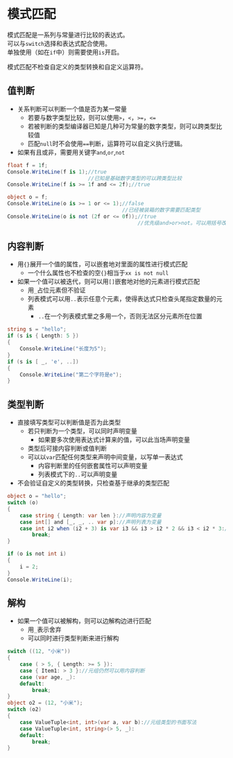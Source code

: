 ﻿# 模式匹配

模式匹配是一系列与常量进行比较的表达式。  
可以与`switch`选择和表达式配合使用。  
单独使用（如在`if`中）则需要使用`is`开启。

模式匹配不检查自定义的类型转换和自定义运算符。

## 值判断

- 关系判断可以判断一个值是否为某一常量
    - 若要与数字类型比较，则可以使用`>`，`<`，`>=`，`<=`
    - 若被判断的类型编译器已知是几种可为常量的数字类型，则可以跨类型比较值
	- 匹配`null`时不会使用`==`判断，运算符可以自定义执行逻辑。
- 如果有且或非，需要用关键字`and`,`or`,`not`

```csharp
float f = 1f;
Console.WriteLine(f is 1);//true
						  //已知是基础数字类型的可以跨类型比较
Console.WriteLine(f is >= 1f and <= 2f);//true

object o = f;
Console.WriteLine(o is >= 1 or <= 1);//false
									 //已经被装箱的数字需要匹配类型
Console.WriteLine(o is not (2f or <= 0f));//true
										  //优先级and>or>not。可以用括号改变优先级

```

## 内容判断

- 用`{}`展开一个值的属性，可以嵌套地对里面的属性进行模式匹配
    - 一个什么属性也不检查的空`{}`相当于`xx is not null`
- 如果一个值可以被迭代，则可以用`[]`嵌套地对他的元素进行模式匹配
    - 用`_`占位元素但不验证
    - 列表模式可以用`..`表示任意个元素，使得表达式只检查头尾指定数量的元素
        - `..`在一个列表模式里之多用一个，否则无法区分元素所在位置

```csharp
string s = "hello";
if (s is { Length: 5 })
{
	Console.WriteLine("长度为5");
}
if (s is [ _, 'e', ..])
{
	Console.WriteLine("第二个字符是e");
}
```

## 类型判断

- 直接填写类型可以判断值是否为此类型
    - 若只判断为一个类型，可以同时声明变量
    	- 如果要多次使用表达式计算来的值，可以此当场声明变量
    - 类型后可接内容判断或值判断
    - 可以以`var`匹配任何类型来声明中间变量，以写单一表达式
    	- 内容判断里的任何嵌套属性可以声明变量
    	- 列表模式下的`..`可以声明变量
- 不会验证自定义的类型转换，只检查基于继承的类型匹配

```csharp
object o = "hello";
switch (o)
{
	case string { Length: var len }://声明内容为变量
	case int[] and [_, _, .. var p]://声明列表为变量
	case int i2 when (i2 + 3) is var i3 && i3 > i2 * 2 && i3 < i2 * 3://把表达式的值声明变量
		break;
}

if (o is not int i)
{
	i = 2;
}
Console.WriteLine(i);
```

## 解构

- 如果一个值可以被解构，则可以边解构边进行匹配
    - 用`_`表示舍弃
    - 可以同时进行类型判断来进行解构

```csharp
switch ((12, "小米"))
{
	case ( > 5, { Length: >= 5 }):
	case { Item1: > 3 }://元组仍然可以用内容判断
	case (var age, _):
	default:
		break;
}
object o2 = (12, "小米");
switch (o2)
{
	case ValueTuple<int, int>(var a, var b)://元组类型的书面写法
	case ValueTuple<int, string>(> 5, _):
	default:
		break;
}
```